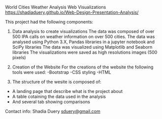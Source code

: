 World Cities Weather Analysis Web Visualizations
https://shadiaduery.github.io/Web-Design-Presentation-Analysis/

This project had the following components:

1) Data analysis to create visualizations
The data was composed of over 500 IPA calls on weather information on over 500 cities.
The data was analysed using Python 3.X, Pandas libraries in a jupyter notebook and SciPy libraries
The data was visualized using Matplotlib and Seaborn libraries
The visualizations were saved as high resolutions images (500 pixels)

2) Creation of the Website
For the creations of the website the following tools were used:
-Bootstrap
-CSS styling
-HTML

3) The structure of the wesite is composed of:
- A landing page that describe what is the project about
- A table cotaining the data used in the analysis
- And several tab showing comparisons
    
Contact info:
Shadia Duery sduery@gmail.com
